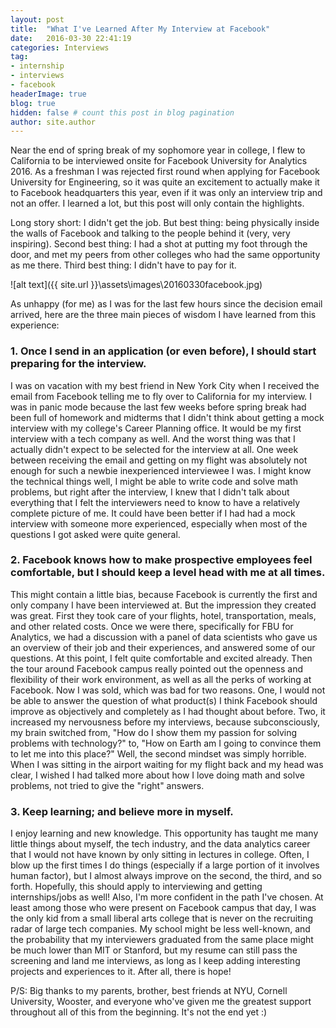 ```yaml
---
layout: post
title:  "What I've Learned After My Interview at Facebook"
date:   2016-03-30 22:41:19 
categories: Interviews
tag: 
- internship
- interviews
- facebook
headerImage: true
blog: true
hidden: false # count this post in blog pagination
author: site.author
---
```


Near the end of spring break of my sophomore year in college, I flew to California to be interviewed onsite for Facebook University for Analytics 2016. As a freshman I was rejected first round when applying for Facebook University for Engineering, so it was quite an excitement to actually make it to Facebook headquarters this year, even if it was only an interview trip and not an offer. I learned a lot, but this post will only contain the highlights.
 
Long story short: I didn't get the job. But best thing: being physically inside the walls of Facebook and talking to the people behind it (very, very inspiring). Second best thing: I had a shot at putting my foot through the door, and met my peers from other colleges who had the same opportunity as me there. Third best thing: I didn't have to pay for it. 

![alt text]({{ site.url }}\assets\images\20160330facebook.jpg)

As unhappy (for me) as I was for the last few hours since the decision email arrived, here are the three main pieces of wisdom I have learned from this experience:
 
### 1. Once I send in an application (or even before), I should start preparing for the interview.
 
I was on vacation with my best friend in New York City when I received the email from Facebook telling me to fly over to California for my interview. I was in panic mode because the last few weeks before spring break had been full of homework and midterms that I didn't think about getting a mock interview with my college's Career Planning office. It would be my first interview with a tech company as well. And the worst thing was that I actually didn't expect to be selected for the interview at all. One week between receiving the email and getting on my flight was absolutely not enough for such a newbie inexperienced interviewee I was. I might know the technical things well, I might be able to write code and solve math problems, but right after the interview, I knew that I didn't talk about everything that I felt the interviewers need to know to have a relatively complete picture of me. It could have been better if I had had a mock interview with someone more experienced, especially when most of the questions I got asked were quite general.
 
 
### 2. Facebook knows how to make prospective employees feel comfortable, but I should keep a level head with me at all times.
 
This might contain a little bias, because Facebook is currently the first and only company I have been interviewed at. But the impression they created was great. First they took care of your flights, hotel, transportation, meals, and other related costs. Once we were there, specifically for FBU for Analytics, we had a discussion with a panel of data scientists who gave us an overview of their job and their experiences, and answered some of our questions. At this point, I felt quite comfortable and excited already. Then the tour around Facebook campus really pointed out the openness and flexibility of their work environment, as well as all the perks of working at Facebook. Now I was sold, which was bad for two reasons. One, I would not be able to answer the question of what product(s) I think Facebook should improve as objectively and completely as I had thought about before. Two, it increased my nervousness before my interviews, because subconsciously, my brain switched from, "How do I show them my passion for solving problems with technology?" to, "How on Earth am I going to convince them to let me into this place?" Well, the second mindset was simply horrible. When I was sitting in the airport waiting for my flight back and my head was clear, I wished I had talked more about how I love doing math and solve problems, not tried to give the "right" answers.
 
 
### 3. Keep learning; and believe more in myself.
 
I enjoy learning and new knowledge. This opportunity has taught me many little things about myself, the tech industry, and the data analytics career that I would not have known by only sitting in lectures in college. Often, I blow up the first times I do things (especially if a large portion of it involves human factor), but I almost always improve on the second, the third, and so forth. Hopefully, this should apply to interviewing and getting internships/jobs as well!
Also, I'm more confident in the path I've chosen. At least among those who were present on Facebook campus that day, I was the only kid from a small liberal arts college that is never on the recruiting radar of large tech companies. My school might be less well-known, and the probability that my interviewers graduated from the same place might be much lower than MIT or Stanford, but my resume can still pass the screening and land me interviews, as long as I keep adding interesting projects and experiences to it. After all, there is hope!
 
 
P/S: Big thanks to my parents, brother, best friends at NYU, Cornell University, Wooster, and everyone who've given me the greatest support throughout all of this from the beginning. It's not the end yet :)
